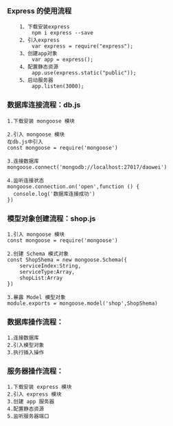 ### Express 的使用流程
		1、下载安装express
 			npm i express --save
 		2、引入express
 			var express = require("express");
 		3、创建app对象
 			var app = express();
		4、配置静态资源
			app.use(express.static("public"));
		5、启动服务器
			app.listen(3000);

### 数据库连接流程：db.js
	1.下载安装 mongoose 模块
	
	2.引入 mongoose 模块
	在db.js中引入
	const mongoose = require('mongoose')
	
	3.连接数据库
	mongoose.connect('mongodb://localhost:27017/daowei')
	
	4.监听连接状态
	mongoose.connection.on('open',function () {
      console.log('数据库连接成功')
    })
	
### 模型对象创建流程：shop.js
	1.引入 mongoose 模块
	const mongoose = require('mongoose')
	
	2.创建 Schema 模式对象
	const ShopShema = new mongoose.Schema({
        serviceIndex:String,
        serviceType:Array,
        shopList:Array
    })
    
	3.暴露 Model 模型对象
	module.exports = mongoose.model('shop',ShopShema)  
	
### 数据库操作流程：
	1.连接数据库
	2.引入模型对象
	3.执行插入操作
	
### 服务器操作流程：
	1.下载安装 express 模块
	2.引入 express 模块
	3.创建 app 服务器
	4.配置静态资源
	5.监听服务器端口
